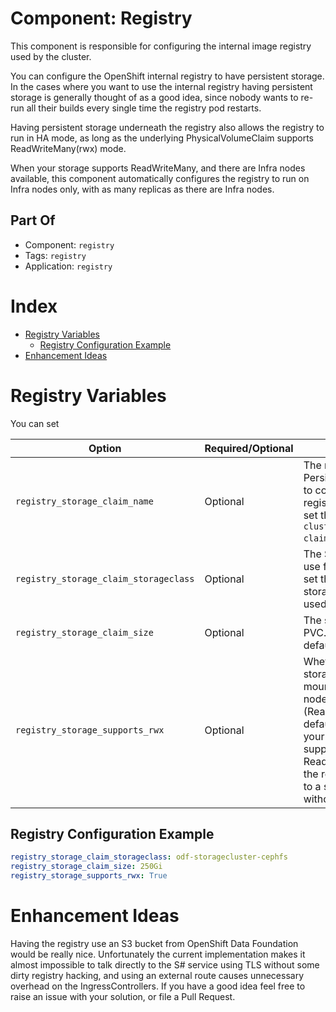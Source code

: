 # Component: Registry

This component is responsible for configuring the internal image registry used by the cluster.

You can configure the OpenShift internal registry to have persistent storage.
In the cases where you  want to use the internal registry having persistent
storage is generally thought of as a good idea, since nobody wants to re-run
all their builds every single time the registry pod restarts.

Having persistent storage underneath the registry also allows the registry to
run in HA mode, as long as the underlying PhysicalVolumeClaim supports
ReadWriteMany(rwx) mode.

When your storage supports ReadWriteMany, and there are Infra nodes available,
this component automatically configures the registry to run on Infra nodes
only, with as many replicas as there are Infra nodes.

## Part Of
- Component: `registry`
- Tags: `registry`
- Application: `registry`

# Index

<!-- vim-markdown-toc GFM -->

* [Registry Variables](#registry-variables)
  * [Registry Configuration Example](#registry-configuration-example)
* [Enhancement Ideas](#enhancement-ideas)

<!-- vim-markdown-toc -->

# Registry Variables


You can set

| Option | Required/Optional | Comments |
|--------|-------------------|----------|
| `registry_storage_claim_name` | Optional | The name of the PersistentVolumeClaim to configure for registry storage. If not set the name `{{ cluster }}-registry-claim` is used. |
| `registry_storage_claim_storageclass` | Optional | The StorageClass to use for the PVC. If not set the default storageclass will be used. |
| `registry_storage_claim_size` | Optional | The size to use for the PVC. If not set it defaults to `100Gi` |
| `registry_storage_supports_rwx` | Optional | Whether or not your storage claim can be mounted by multiple nodes simultaneously (ReadWriteMany), defaults to `False`. If your storage does not support ReadWriteMany mode the registry is limited to a single pod, without HA. |

## Registry Configuration Example
```yaml
registry_storage_claim_storageclass: odf-storagecluster-cephfs
registry_storage_claim_size: 250Gi
registry_storage_supports_rwx: True
```

# Enhancement Ideas

Having the registry use an S3 bucket from OpenShift Data Foundation would be
really nice. Unfortunately the current implementation makes it almost
impossible to talk directly to the S# service using TLS without some dirty
registry hacking, and using an external route causes unnecessary overhead on
the IngressControllers. If you have a good idea feel free to raise an issue
with your solution, or file a Pull Request.
